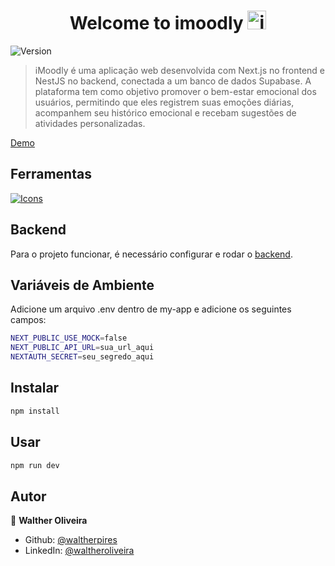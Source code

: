 <h1 align="center">Welcome to imoodly <img alt="icon" src="./my-app/app/favicon.ico" style="width: 30px; height: 30px"/> </h1>
<p>
  <img alt="Version" src="https://img.shields.io/badge/version-0.1.0-blue.svg?cacheSeconds=2592000" />
</p>

> iMoodly é uma aplicação web desenvolvida com Next.js no frontend e NestJS no backend, conectada a um banco de dados Supabase. A plataforma tem como objetivo promover o bem-estar emocional dos usuários, permitindo que eles registrem suas emoções diárias, acompanhem seu histórico emocional e recebam sugestões de atividades personalizadas.

 [Demo](imoodly.vercel.app)

## Ferramentas
[![Icons](https://skillicons.dev/icons?i=ts,nextjs,nestjs,react,tailwind,supabase)](https://skillicons.dev)

## Backend
<p>Para o projeto funcionar, é necessário configurar e rodar o <a href="https://github.com/waltherpires/imoodly-backend.git" target="_blank">backend</a>.

## Variáveis de Ambiente

<p>Adicione um arquivo .env dentro de my-app e adicione os seguintes campos:</p>

```sh
NEXT_PUBLIC_USE_MOCK=false
NEXT_PUBLIC_API_URL=sua_url_aqui
NEXTAUTH_SECRET=seu_segredo_aqui
```

## Instalar

```sh
npm install
```



## Usar

```sh
npm run dev
```

## Autor

👤 **Walther Oliveira**

* Github: [@waltherpires](https://github.com/waltherpires)
* LinkedIn: [@waltheroliveira](https://linkedin.com/in/waltheroliveira)
